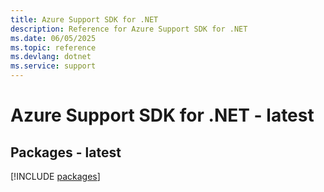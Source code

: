 ```yaml
---
title: Azure Support SDK for .NET
description: Reference for Azure Support SDK for .NET
ms.date: 06/05/2025
ms.topic: reference
ms.devlang: dotnet
ms.service: support
---
```

# Azure Support SDK for .NET - latest
## Packages - latest
[!INCLUDE [packages](support-index.md)]